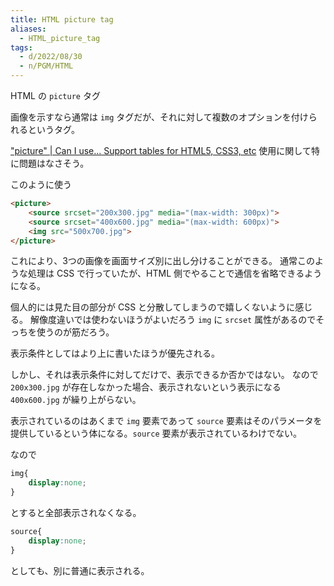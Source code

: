 ```yaml
---
title: HTML picture tag
aliases:
  - HTML_picture_tag
tags:
  - d/2022/08/30
  - n/PGM/HTML
---
```



HTML の `picture` タグ

画像を示すなら通常は `img` タグだが、それに対して複数のオプションを付けられるというタグ。

["picture" \| Can I use\.\.\. Support tables for HTML5, CSS3, etc](https://caniuse.com/?search=picture) 使用に関して特に問題はなさそう。

このように使う

```html
<picture>
    <source srcset="200x300.jpg" media="(max-width: 300px)">
    <source srcset="400x600.jpg" media="(max-width: 600px)">
    <img src="500x700.jpg">
</picture>
```

これにより、3つの画像を画面サイズ別に出し分けることができる。
通常このような処理は CSS で行っていたが、HTML 側でやることで通信を省略できるようになる。

個人的には見た目の部分が CSS と分散してしまうので嬉しくないように感じる。
解像度違いでは使わないほうがよいだろう `img` に `srcset` 属性があるのでそっちを使うのが筋だろう。

表示条件としてはより上に書いたほうが優先される。

しかし、それは表示条件に対してだけで、表示できるか否かではない。
なので `200x300.jpg` が存在しなかった場合、表示されないという表示になる `400x600.jpg` が繰り上がらない。

表示されているのはあくまで `img` 要素であって `source` 要素はそのパラメータを提供しているという体になる。`source` 要素が表示されているわけでない。

なので

```css
img{
    display:none;
}
```

とすると全部表示されなくなる。

```css
source{
    display:none;
}
```

としても、別に普通に表示される。




